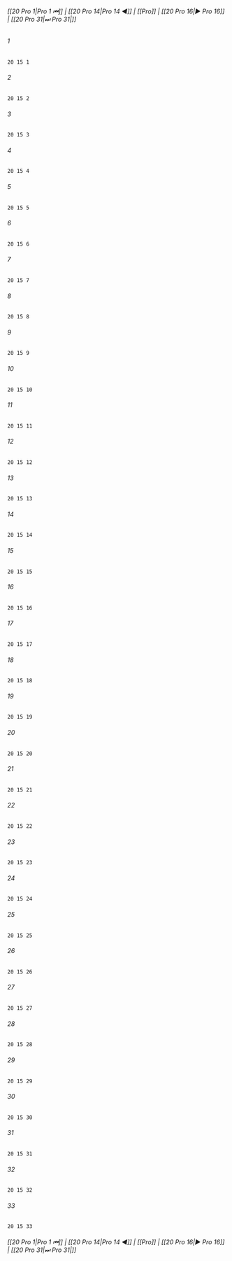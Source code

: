 
###### [[20 Pro 1|Pro 1 ⏮]] | [[20 Pro 14|Pro 14 ◀]] | [[Pro]] | [[20 Pro 16|▶ Pro 16]] | [[20 Pro 31|⏭ Pro 31|]]

###### 1
``` verse
20 15 1 
```
###### 2
``` verse
20 15 2 
```
###### 3
``` verse
20 15 3 
```
###### 4
``` verse
20 15 4 
```
###### 5
``` verse
20 15 5 
```
###### 6
``` verse
20 15 6 
```
###### 7
``` verse
20 15 7 
```
###### 8
``` verse
20 15 8 
```
###### 9
``` verse
20 15 9 
```
###### 10
``` verse
20 15 10 
```
###### 11
``` verse
20 15 11 
```
###### 12
``` verse
20 15 12 
```
###### 13
``` verse
20 15 13 
```
###### 14
``` verse
20 15 14 
```
###### 15
``` verse
20 15 15 
```
###### 16
``` verse
20 15 16 
```
###### 17
``` verse
20 15 17 
```
###### 18
``` verse
20 15 18 
```
###### 19
``` verse
20 15 19 
```
###### 20
``` verse
20 15 20 
```
###### 21
``` verse
20 15 21 
```
###### 22
``` verse
20 15 22 
```
###### 23
``` verse
20 15 23 
```
###### 24
``` verse
20 15 24 
```
###### 25
``` verse
20 15 25 
```
###### 26
``` verse
20 15 26 
```
###### 27
``` verse
20 15 27 
```
###### 28
``` verse
20 15 28 
```
###### 29
``` verse
20 15 29 
```
###### 30
``` verse
20 15 30 
```
###### 31
``` verse
20 15 31 
```
###### 32
``` verse
20 15 32 
```
###### 33
``` verse
20 15 33 
```

###### [[20 Pro 1|Pro 1 ⏮]] | [[20 Pro 14|Pro 14 ◀]] | [[Pro]] | [[20 Pro 16|▶ Pro 16]] | [[20 Pro 31|⏭ Pro 31|]]

